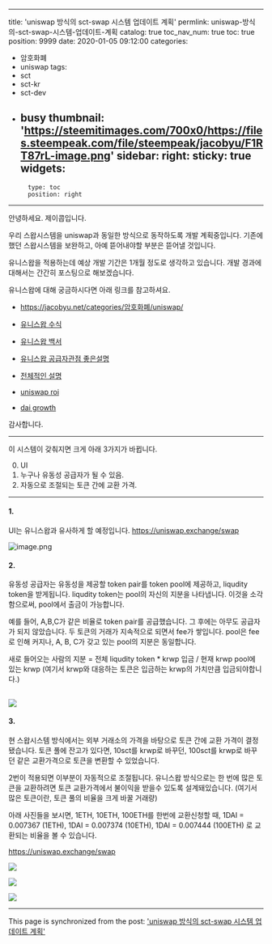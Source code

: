 
---
title: 'uniswap 방식의 sct-swap 시스템 업데이트 계획'
permlink: uniswap-방식의-sct-swap-시스템-업데이트-계획
catalog: true
toc_nav_num: true
toc: true
position: 9999
date: 2020-01-05 09:12:00
categories:
- 암호화폐
- uniswap
tags:
- sct
- sct-kr
- sct-dev
- busy
thumbnail: 'https://steemitimages.com/700x0/https://files.steempeak.com/file/steempeak/jacobyu/F1RT87rL-image.png'
sidebar:
    right:
        sticky: true
widgets:
    -
        type: toc
        position: right
---


안녕하세요. 제이콥입니다.

우리 스왑시스템을 uniswap과 동일한 방식으로 동작하도록 개발 계획중입니다. 
기존에 했던 스왑시스템을 보완하고, 아예 뜯어내야할 부분은 뜯어낼 것입니다.

유니스왑을 적용하는데 예상 개발 기간은 1개월 정도로 생각하고 있습니다.
개발 경과에 대해서는 간간히 포스팅으로 해보겠습니다.

유니스왑에 대해 궁금하시다면 아래 링크를 참고하셔요.
* https://jacobyu.net/categories/암호화폐/uniswap/

* [유니스왑 수식](https://github.com/runtimeverification/verified-smart-contracts/blob/uniswap/uniswap/x-y-k.pdf)
* [유니스왑 백서](https://hackmd.io/C-DvwDSfSxuh-Gd4WKE_ig#Providing-Liquidity)
* [유니스왑 공급자관점 좋은설명](https://medium.com/@pintail/uniswap-a-good-deal-for-liquidity-providers-104c0b6816f2)
* [전체적인 설명](https://medium.com/block-journal/uniswap-understanding-the-decentralised-ethereum-exchange-5ee5d7878996?)
* [uniswap roi](https://zumzoom.github.io/analytics/uniswap/roi.html)
* [dai growth](https://uniswap.info/token/0x6b175474e89094c44da98b954eedeac495271d0f )


감사합니다.

---


이 시스템이 갖춰지면 크게 아래 3가지가 바뀝니다.

0. UI
1. 누구나 유동성 공급자가 될 수 있음.
2. 자동으로 조절되는 토큰 간에 교환 가격.
---

#### 1. 

UI는 유니스왑과 유사하게 할 예정입니다.
https://uniswap.exchange/swap


![image.png](https://steemitimages.com/700x0/https://files.steempeak.com/file/steempeak/jacobyu/F1RT87rL-image.png)

#### 2.

유동성 공급자는 유동성을 제공할 token pair를 token pool에 제공하고, liqudity token을 받게됩니다. liqudity token는 pool의 자신의 지분을 나타냅니다. 이것을 소각함으로써, pool에서 출금이 가능합니다.

예를 들어, A,B,C가 같은 비율로 token pair를 공급했습니다. 그 후에는 아무도 공급자가 되지 않았습니다. 두 토큰의 거래가 지속적으로 되면서 fee가 쌓입니다. pool은 fee로 인해 커지나, A, B, C가 갖고 있는 pool의 지분은 동일합니다.

새로 들어오는 사람의 지분 = 전체 liqudity token * krwp 입금 / 현재 krwp pool에 있는 krwp
(여기서 krwp와 대응하는 토큰은 입금하는 krwp의 가치만큼 입금되야합니다.)

![](https://steemitimages.com/0x0/https://cdn.steemitimages.com/DQmXpBgZxeKHJhzZcpRTdTYWLCTNEPgmdne15TqXK2PrzxF/image.png)
---

#### 3.

현 스왑시스템 방식에서는 외부 거래소의 가격을 바탕으로 토큰 간에 교환 가격이 결정됐습니다. 토큰 풀에 잔고가 있다면, 10sct를 krwp로 바꾸던, 100sct를 krwp로 바꾸던 같은 교환가격으로 토큰을 변환할 수 있었습니다. 

2번이 적용되면 이부분이 자동적으로 조절됩니다. 유니스왑 방식으로는 한 번에 많은 토큰을 교환하려면 토큰 교환가격에서 불이익을 받을수 있도록 설계돼있습니다. (여기서 많은 토큰이란, 토큰 풀의 비율을 크게 바꿀 거래량)

아래 사진들을 보시면, 1ETH, 10ETH, 100ETH를 한번에 교환신청할 때, 
1DAI = 0.007367 (1ETH), 
1DAI = 0.007374 (10ETH), 
1DAI = 0.007444 (100ETH)
로 교환되는 비율을 볼 수 있습니다.

https://uniswap.exchange/swap

![](https://steemitimages.com/700x0/https://cdn.steemitimages.com/DQmZBinVPR82QHk9si41bQh99xSBcsMGDbk38UF1LSo1FD6/image.png) 

![](https://steemitimages.com/700x0/https://cdn.steemitimages.com/DQmRCjYZ9MyCMaLiy4ZYyyKsAgjZjg49bTYcThDAw5gTe8a/image.png)

![](https://steemitimages.com/700x0/https://cdn.steemitimages.com/DQmdFedLfKcnxNxvv2jsS6vCxQ2tfNbKJnYjXRrFgEf1KY8/image.png)

- - -

This page is synchronized from the post: ['uniswap 방식의 sct-swap 시스템 업데이트 계획'](https://steempeak.com/@jacobyu/uniswap-sct-swap)
